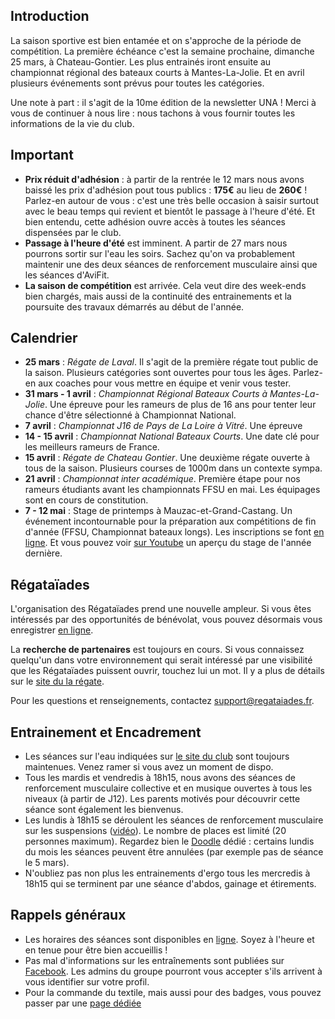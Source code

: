 ## Introduction

La saison sportive est bien entamée et on s'approche de la période de compétition. La première échéance c'est la semaine prochaine, dimanche 25 mars, à Chateau-Gontier. Les plus entrainés iront ensuite au championnat régional des bateaux courts à Mantes-La-Jolie. Et en avril plusieurs événements sont prévus pour toutes les catégories.

Une note à part : il s'agit de la 10me édition de la newsletter UNA ! Merci à vous de continuer à nous lire : nous tachons à vous fournir toutes les informations de la vie du club.

## Important

* **Prix réduit d'adhésion** : à partir de la rentrée le 12 mars nous avons baissé les prix d'adhésion pout tous publics : **175€** au lieu de **260€** ! Parlez-en autour de vous : c'est une très belle occasion à saisir surtout avec le beau temps qui revient et bientôt le passage à l'heure d'été. Et bien entendu, cette adhésion ouvre accès à toutes les séances dispensées par le club.
* **Passage à l'heure d'été** est imminent. A partir de 27 mars nous pourrons sortir sur l'eau les soirs. Sachez qu'on va probablement maintenir une des deux séances de renforcement musculaire ainsi que les séances d'AviFit.
* **La saison de compétition** est arrivée. Cela veut dire des week-ends bien chargés, mais aussi de la continuité des entrainements et la poursuite des travaux démarrés au début de l'année.

## Calendrier

* **25 mars** : *Régate de Laval*. Il s'agit de la première régate tout public de la saison. Plusieurs catégories sont ouvertes pour tous les âges. Parlez-en aux coaches pour vous mettre en équipe et venir vous tester.
* **31 mars - 1 avril** : *Championnat Régional Bateaux Courts à Mantes-La-Jolie*. Une épreuve pour les rameurs de plus de 16 ans pour tenter leur chance d'être sélectionné à Championnat National.
* **7 avril** : *Championnat J16 de Pays de La Loire à Vitré*. Une épreuve
* **14 - 15 avril** : *Championnat National Bateaux Courts*. Une date clé pour les meilleurs rameurs de France.
* **15 avril** : *Régate de Chateau Gontier*. Une deuxième régate ouverte à tous de la saison. Plusieurs courses de 1000m dans un contexte sympa.
* **21 avril** : *Championnat inter académique*. Première étape pour nos rameurs étudiants avant les championnats FFSU en mai. Les équipages sont en cours de constitution.
* **7 - 12 mai** : Stage de printemps à Mauzac-et-Grand-Castang. Un événement incontournable pour la préparation aux compétitions de fin d'année (FFSU, Championnat bateaux longs). Les inscriptions se font [en ligne](https://www.helloasso.com/associations/universite-de-nantes-aviron/evenements/stage-de-printemps-a-mauzac-et-grand-castang). Et vous pouvez voir [sur Youtube](https://youtu.be/9-01WItXess) un aperçu du stage de l'année dernière.

## Régataïades

L'organisation des Régataïades prend une nouvelle ampleur. Si vous êtes intéressés par des opportunités de bénévolat, vous pouvez désormais vous enregistrer [en ligne](http://registration.regataiades.fr/fr/volunteering-registration).

La **recherche de partenaires** est toujours en cours. Si vous connaissez quelqu'un dans votre environnement qui serait intéressé par une visibilité que les Régataïades puissent ouvrir, touchez lui un mot. Il y a plus de détails sur le [site du la régate](http://regataiades.fr/#partnership).

Pour les questions et renseignements, contactez support@regataiades.fr.

## Entrainement et Encadrement

* Les séances sur l'eau indiquées sur [le site du club](http://univ-nantes-aviron.fr/page/horaires) sont toujours maintenues. Venez ramer si vous avez un moment de dispo.  
* Tous les mardis et vendredis à 18h15, nous avons des séances de renforcement musculaire collective et en musique ouvertes à tous les niveaux (à partir de J12). Les parents motivés pour découvrir cette séance sont également les bienvenus.
* Les lundis à 18h15 se déroulent les séances de renforcement musculaire sur les suspensions ([vidéo](https://youtu.be/LEO7P1I8I4c)). Le nombre de places est limité (20 personnes maximum). Regardez bien le [Doodle](https://doodle.com/poll/78whtbrprvnf5kpk) dédié : certains lundis du mois les séances peuvent être annulées (par exemple pas de séance le 5 mars).
* N'oubliez pas non plus les entrainements d'ergo tous les mercredis à 18h15 qui se terminent par une séance d'abdos, gainage et étirements.

## Rappels généraux

* Les horaires des séances sont disponibles en [ligne](http://univ-nantes-aviron.fr/page/horaires). Soyez à l'heure et en tenue pour être bien accueillis !
* Pas mal d'informations sur les entraînements sont publiées sur [Facebook](https://www.facebook.com/groups/178457672172317/). Les admins du groupe pourront vous accepter s'ils arrivent à vous identifier sur votre profil.
* Pour la commande du textile, mais aussi pour des badges, vous pouvez passer par une [page dédiée](https://www.helloasso.com/associations/universite-de-nantes-aviron/evenements/vente-textile-2017-2018)
